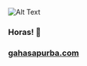 ![Alt Text](https://cdn-images-1.medium.com/max/1600/1*g3zcRSjUu50p7_1brc9c2Q.gif)

### Horas! 👋
### [gahasapurba.com](http://gahasapurba.com)

<!--
**gahasapurba/gahasapurba** is a ✨ _special_ ✨ repository because its `README.md` (this file) appears on your GitHub profile.

Here are some ideas to get you started:

- 🔭 I’m currently working on ...
- 🌱 I’m currently learning ...
- 👯 I’m looking to collaborate on ...
- 🤔 I’m looking for help with ...
- 💬 Ask me about ...
- 📫 How to reach me: ...
- 😄 Pronouns: ...
- ⚡ Fun fact: ...
-->